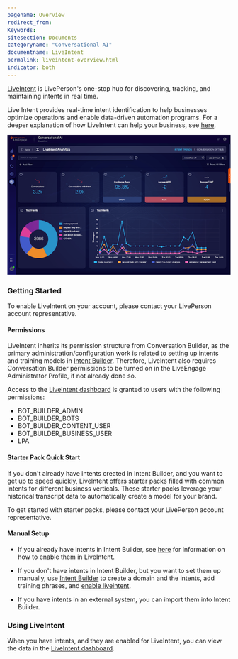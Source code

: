```yaml
---
pagename: Overview
redirect_from:
Keywords:
sitesection: Documents
categoryname: "Conversational AI"
documentname: LiveIntent
permalink: liveintent-overview.html
indicator: both
---
```


[LiveIntent](https://knowledge.liveperson.com/ai-bots-automation-liveintent-overview.html) is LivePerson's one-stop hub for discovering, tracking, and maintaining intents in real time.

Live Intent provides real-time intent identification to help businesses optimize operations and enable data-driven automation programs. For a deeper explanation of how LiveIntent can help your business, see [here](https://knowledge.liveperson.com/ai-bots-automation-liveintent-the-power-of-an-intent-driven-contact-center.html).

<img class="fancyimage" style="width:750px" src="img/ConvoBuilder/liveintent_dashboard.png">

### Getting Started

To enable LiveIntent on your account, please contact your LivePerson account representative.

#### Permissions

LiveIntent inherits its permission structure from Conversation Builder, as the primary administration/configuration work is related to setting up intents and training models in [Intent Builder](intent-builder-overview.html). Therefore, LiveIntent also requires Conversation Builder permissions to be turned on in the LiveEngage Administrator Profile, if not already done so.

Access to the [LiveIntent dashboard](https://knowledge.liveperson.com/ai-bots-automation-liveintent-dashboard.html) is granted to users with the following permissions:

* BOT_BUILDER_ADMIN
* BOT_BUILDER_BOTS
* BOT_BUILDER_CONTENT_USER
* BOT_BUILDER_BUSINESS_USER
* LPA

#### Starter Pack Quick Start

If you don't already have intents created in Intent Builder, and you want to get up to speed quickly, LiveIntent offers starter packs filled with common intents for different business verticals. These starter packs leverage your historical transcript data to automatically create a model for your brand.

To get started with starter packs, please contact your LivePerson account representative.

#### Manual Setup

* If you already have intents in Intent Builder, see [here](liveintent-enabling-liveintent.html) for information on how to enable them in LiveIntent.

* If you don't have intents in Intent Builder, but you want to set them up manually, use [Intent Builder](intent-builder-overview.html) to create a domain and the intents, add training phrases, and [enable liveintent](liveintent-enabling-liveintent.html).

* If you have intents in an external system, you can import them into Intent Builder.

### Using LiveIntent

When you have intents, and they are enabled for LiveIntent, you can view the data in the [LiveIntent dashboard](https://knowledge.liveperson.com/ai-bots-automation-liveintent-dashboard.html).